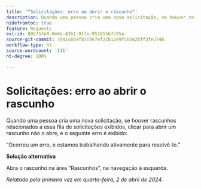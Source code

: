 ```yaml
---
title: '“Solicitações: erro ao abrir o rascunho”'
description: Quando uma pessoa cria uma nova solicitação, se houver rascunhos relacionados a essa fila de solicitações exibidos, clicar para abrir um rascunho não o abre, e um erro é exibido. Uma solução alternativa está disponível.
hidefromtoc: true
feature: Requests
exl-id: 802753e8-0e8e-42b1-917e-95185567c95a
source-git-commit: 7d41c6bef87cde7ef2cb12e9fc0342bff3fe2746
workflow-type: ht
source-wordcount: '111'
ht-degree: 100%

---
```


# Solicitações: erro ao abrir o rascunho

Quando uma pessoa cria uma nova solicitação, se houver rascunhos relacionados a essa fila de solicitações exibidos, clicar para abrir um rascunho não o abre, e o seguinte erro é exibido:

“Ocorreu um erro, e estamos trabalhando ativamente para resolvê-lo.”

**Solução alternativa**

Abra o rascunho na área “Rascunhos”, na navegação à esquerda.

_Relatado pela primeira vez em quarta-feira, 2 de abril de 2024._
